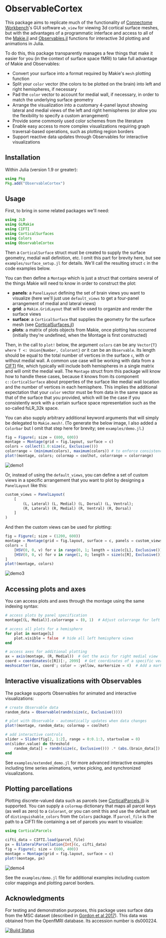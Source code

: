 # ObservableCortex
This package aims to replicate much of the functionality of [Connectome Workbench](https://humanconnectome.org/software/connectome-workbench)'s GUI software `wb_view` for viewing 3d cortical surface meshes, but with the advantages of a programmatic interface and access to all of the [Makie.jl](https://docs.makie.org/stable/) and [Observables.jl](https://juliagizmos.github.io/Observables.jl/stable/) functions for interactive 3d plotting and animations in Julia.

To do this, this package transparently manages a few things that make it easier for you (in the context of surface space fMRI) to take full advantage of Makie and Observables:
- Convert your surface into a format required by Makie's `mesh` plotting function
- Split your `color` vector (the colors to be plotted on the brain) into left and right hemispheres, if necessary
- Pad the `color` vector to account for medial wall, if necessary, in order to match the underlying surface geometry
- Arrange the visualization into a customary 4-panel layout showing lateral and medial views of the left and right hemispheres (or allow you the flexibility to specify a custom arrangement)
- Provide some commonly used color schemes from the literature
- Enable easy access to more complex visualizations requiring graph traversal-based operations, such as plotting region borders
- Support reactive data updates through Observables for interactive visualizations

## Installation
Within Julia (version 1.9 or greater):
```julia
using Pkg
Pkg.add("ObservableCortex")
```

## Usage
First, to bring in some related packages we'll need:
```julia
using JLD
using GLMakie
using CIFTI
using CorticalSurfaces
using Colors
using ObservableCortex
```

Then a `CorticalSurface` struct must be created to supply the surface geometry, medial wall definition, etc. I omit this part for brevity here, but see `examples/surface_setup.jl` for details. We'll call the resulting struct `c` in the code examples below.

You can then define a `Montage` which is just a struct that contains several of the things Makie will need to know in order to construct the plot:
- **panels**: a `PanelLayout` defining the set of brain views you want to visualize (here we'll just use `default_views` to get a four-panel arrangement of medial and lateral views)
- **grid**: a `Makie.GridLayout` that will be used to organize and render the surface views
- **surface**: a `CorticalSurface` that supplies the geometry for the surface mesh (see [CorticalSurfaces.jl](https://github.com/myersm0/CorticalSurfaces.jl))
- **plots**: a matrix of plots objects from Makie, once plotting has occurred (initially they're undefined, when the Montage is first constructed)

Then, in the call to `plot!` below, the argument `colors` can be any `Vector{T} where T <: Union{Number, Colorant}` _or_ it can be an `Observable`. Its length should be equal to the total number of vertices in the surface `c`, with or without medial wall. A common use case will be working with data from a [CIFTI](https://github.com/myersm0/CIFTI.jl) file, which typically will include both hemispheres in a single matrix and will omit the medial wall. The `Montage` struct from this package will know how to handle these cases, because it knows from its component `c::CorticalSurface` about properties of the surface like medial wall location and the number of vertices in each hemisphere. This implies the additional expectation that your `color` vector must be from data in the same space as that of the surface that you provided, which will be the case if you consistently work with a certain surface space representation such as the so-called fsLR_32k space.

You can also supply arbitrary additional keyword arguments that will simply be delegated to `Makie.mesh!`. (To generate the below image, I also added a `Colorbar` but I omit that step here for brevity; see `examples/demo.jl`.)
```julia
fig = Figure(; size = (800, 600))
montage = Montage(grid = fig.layout, surface = c)
colors = collect(1.0:size(c, Exclusive()))
colorrange = (minimum(colors), maximum(colors)) # to enforce consistency across panels
plot!(montage, colors; colormap = coolhot, colorrange = colorrange)
```
![demo1](https://github.com/myersm0/ObservableCortex.jl/blob/main/examples/demo1.png)

Or, instead of using the `default_views`, you can define a set of custom views in a specific arrangement that you want to plot by designing a `PanelLayout` like this:
```julia
custom_views = PanelLayout(
	[
		(L, Lateral) (L, Medial) (L, Dorsal) (L, Ventral);
		(R, Lateral) (R, Medial) (R, Ventral) (R, Dorsal)
	]
)
```

And then the custom views can be used for plotting:
```julia
fig = Figure(; size = (1200, 600))
montage = Montage(grid = fig.layout, surface = c, panels = custom_views)
colors = [
	[HSV(0, 0, v) for v in range(0, 1; length = size(c[L], Exclusive()))];
	[HSV(0, 0, v) for v in range(1, 0; length = size(c[R], Exclusive()))];
]
plot!(montage, colors)
```
![demo3](https://github.com/myersm0/ObservableCortex.jl/blob/main/examples/demo3.png)

## Accessing plots and axes
You can access plots and axes through the montage using the same indexing syntax:

```julia
# access plots by panel specification  
montage[(L, Medial)].colorrange = (0, 1)  # Adjust colorrange for left medial view

# access all plots for a hemisphere
for plot in montage[L]
	plot.visible = false  # hide all left hemisphere views
end

# access axes for additional plotting
ax = axis(montage, (R, Medial))  # Get the axis for right medial view
coord = coordinates(c[R])[:, 2099]  # Get coordinates of a specific vertex
meshscatter!(ax, coord'; color = :yellow, markersize = 4)  # Add a marker
```

## Interactive visualizations with Observables
The package supports Observables for animated and interactive visualizations:

```julia
# create Observable data
random_data = Observable(randn(size(c, Exclusive())))

# plot with Observable - automatically updates when data changes
plot!(montage, random_data; colormap = coolhot)

# add interactive controls
slider = Slider(fig[2, 1:2], range = 0:0.1:3, startvalue = 0)
on(slider.value) do threshold
	random_data[] = randn(size(c, Exclusive())) .* (abs.(brain_data[]) .> threshold)
end
```

See `examples/extended_demo.jl` for more advanced interactive examples including time series animations, vertex picking, and synchronized visualizations.

## Plotting parcellations

Plotting discrete-valued data such as parcels (see [CorticalParcels.jl](https://github.com/myersm0/CorticalParcels.jl)) is supported. You can supply a `colormap` dictionary that maps all parcel keys (as well as zero) to a `Colorant`, or you can omit this and use the default set of `distinguishable_colors` from the `Colors` package. If `parcel_file` is the path to a CIFTI file containing a set of parcels you want to visualize:

```julia
using CorticalParcels

cifti_data = CIFTI.load(parcel_file)
px = BilateralParcellation{Int}(c, cifti_data)
fig = Figure(; size = (600, 400))
montage = Montage(grid = fig.layout, surface = c)
plot!(montage, px)
```
![demo4](https://github.com/myersm0/ObservableCortex.jl/blob/main/examples/demo4.png)

See the `examples/demo.jl` file for additional examples including custom color mappings and plotting parcel borders.

## Acknowledgments
For testing and demonstration purposes, this package uses surface data from the MSC dataset (described in [Gordon et al 2017](https://www.cell.com/neuron/fulltext/S0896-6273(17)30613-X)). This data was obtained from the OpenfMRI database. Its accession number is ds000224.

[![Build Status](https://github.com/myersm0/ObservableCortex.jl/actions/workflows/CI.yml/badge.svg?branch=main)](https://github.com/myersm0/ObservableCortex.jl/actions/workflows/CI.yml?query=branch%3Amain)
